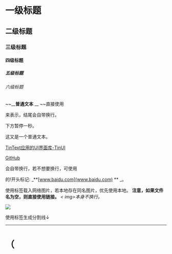# 一级标题

## 二级标题

### 三级标题

#### 四级标题

##### 五级标题

###### 六级标题

  

~~__**普通文本** __ ~~直接使用<p>来表示，结尾会自带换行。

下方暂停一秒。

这又是一个普通文本。

  

[TinText应用的UI界面库-TinUI](tinui.smart-space.com.cn)

[GitHub](https://github.com/)

<lnk>会自带换行，若不想要换行，可使用<p>的!开头标记: _**[www.baidu.com](www.baidu.com) ** _。

  

使用<img>标签载入网络图片，若本地存在同名图片，优先使用本地。 **注意，如果文件名为空，则直接使用链接。** _< img>本身不换行。_

![](https://smart-space.com.cn/img/TinLogo.png)

  

使用<sp>标签生成分割线↓

* * *

# （<title>可用<t>替代，其它同义标记详见tin标记语言说明）

在TinML中，可以使用<n>或<note>来展现引用或说明文本。

> 引用&说明文本
>
> <n>&<note>的每一个标记内容均自动换行
>
> 当前，<n>标签还未与<p>标签整合

  

TinML中使用<tb>来开启和录入表格数据，</tb>结束表格内容录入，并渲染表格。

表格标签  | 含义   
---|---  
<tb> & <table> | 表格起始，表头内容  
</tb> & </table> | 表格结束  
  
  

  

